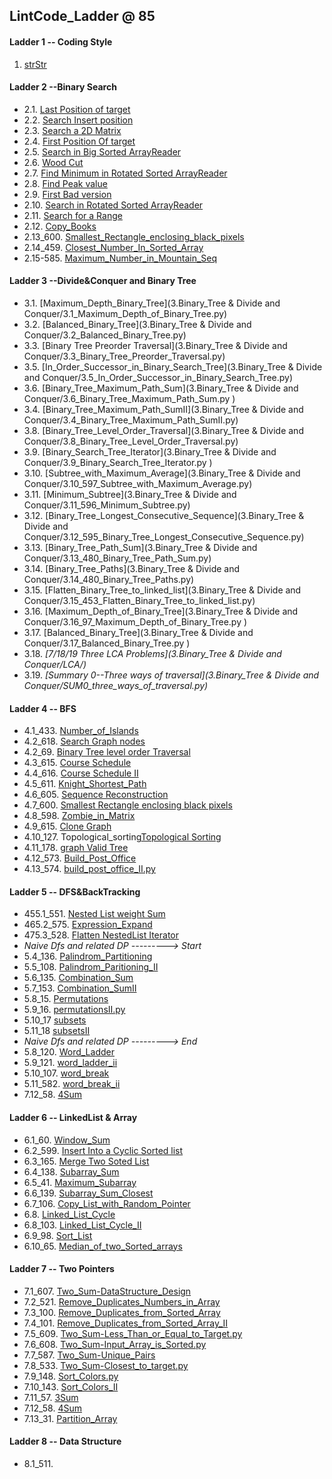 ## LintCode_Ladder @ **85**

#### Ladder 1 -- Coding Style

1. [strStr](Binary_Search/1.1_strStr.py)

#### Ladder 2 --Binary Search

* 2.1. [Last Position of target](2.Binary_Search/2.1_Last_Position_of_Target.py)
* 2.2. [Search Insert position](2.Binary_Search/2.2_Search_Insert_position.py)
* 2.3. [Search a 2D Matrix](2.Binary_Search/2.3_Search_a2D_Matrix.py)
* 2.4. [First Position Of target](2.Binary_Search/2.4_First_Position_of_Target.py)
* 2.5. [Search in Big Sorted ArrayReader](2.Binary_Search/2.5_Search_in_Big_Sorted_Array.py)
* 2.6. [Wood Cut](2.Binary_Search/2.6_Wood_Cut.py)
* 2.7. [Find Minimum in Rotated Sorted ArrayReader](2.Binary_Search/2.7_Find_Minimum_in_Rotated_Sorted_Array.py)
* 2.8. [Find Peak value](2.Binary_Search/2.8_Find_Peak_Value.py)
* 2.9. [First Bad version](2.Binary_Search/2.9_First_Bad_Version.py)
* 2.10. [Search in Rotated Sorted ArrayReader](2.Binary_Search/2.10_Search_In_Rotated_Sorted_Array.py)
* 2.11. [Search for a Range](2.Binary_Search/2.11_Search_For_A_Range.py)
* 2.12. [Copy_Books](2.Binary_Search/2.12_Copy_Books.py)
* 2.13_600. [Smallest_Rectangle_enclosing_black_pixels](2.Binary_Search/2.13_600_Smallest_Rectangle_enclosing_black_pixels.py)
* 2.14_459. [Closest_Number_In_Sorted_Array](2.Binary_Search/2.14_459_Closest_Number_In_Sorted_Array.py)
* 2.15-585. [Maximum_Number_in_Mountain_Seq](2.Binary_Search/2.15_585_Maximum_Number_in_Mountain_Seq.py)

#### Ladder 3 --Divide&Conquer and Binary Tree
* 3.1. [Maximum_Depth_Binary_Tree](3.Binary_Tree & Divide and Conquer/3.1_Maximum_Depth_of_Binary_Tree.py)
* 3.2. [Balanced_Binary_Tree](3.Binary_Tree & Divide and Conquer/3.2_Balanced_Binary_Tree.py)
* 3.3. [Binary Tree Preorder Traversal](3.Binary_Tree & Divide and Conquer/3.3_Binary_Tree_Preorder_Traversal.py)
* 3.5. [In_Order_Successor_in_Binary_Search_Tree](3.Binary_Tree & Divide and Conquer/3.5_In_Order_Successor_in_Binary_Search_Tree.py)
* 3.6. [Binary_Tree_Maximum_Path_Sum](3.Binary_Tree & Divide and Conquer/3.6_Binary_Tree_Maximum_Path_Sum.py	)
* 3.4. [Binary_Tree_Maximum_Path_SumII](3.Binary_Tree & Divide and Conquer/3.4_Binary_Tree_Maximum_Path_SumII.py)
* 3.8. [Binary_Tree_Level_Order_Traversal](3.Binary_Tree & Divide and Conquer/3.8_Binary_Tree_Level_Order_Traversal.py)
* 3.9. [Binary_Search_Tree_Iterator](3.Binary_Tree & Divide and Conquer/3.9_Binary_Search_Tree_Iterator.py	)
* 3.10. [Subtree_with_Maximum_Average](3.Binary_Tree & Divide and Conquer/3.10_597_Subtree_with_Maximum_Average.py)
* 3.11. [Minimum_Subtree](3.Binary_Tree & Divide and Conquer/3.11_596_Minimum_Subtree.py)
* 3.12. [Binary_Tree_Longest_Consecutive_Sequence](3.Binary_Tree & Divide and Conquer/3.12_595_Binary_Tree_Longest_Consecutive_Sequence.py)
* 3.13. [Binary_Tree_Path_Sum](3.Binary_Tree & Divide and Conquer/3.13_480_Binary_Tree_Path_Sum.py)
* 3.14. [Binary_Tree_Paths](3.Binary_Tree & Divide and Conquer/3.14_480_Binary_Tree_Paths.py)
* 3.15. [Flatten_Binary_Tree_to_linked_list](3.Binary_Tree & Divide and Conquer/3.15_453_Flatten_Binary_Tree_to_linked_list.py)
* 3.16. [Maximum_Depth_of_Binary_Tree](3.Binary_Tree & Divide and Conquer/3.16_97_Maximum_Depth_of_Binary_Tree.py	)
* 3.17. [Balanced_Binary_Tree](3.Binary_Tree & Divide and Conquer/3.17_Balanced_Binary_Tree.py	)
* 3.18. *[7/18/19 Three LCA Problems](3.Binary_Tree & Divide and Conquer/LCA/)*
* 3.19. *[Summary 0--Three ways of traversal](3.Binary_Tree & Divide and Conquer/SUM0_three_ways_of_traversal.py)*

#### Ladder 4 -- BFS
* 4.1_433. [Number_of_Islands](4.BFS/4.1_433_Number_of_Islands.py)
* 4.2_618. [Search Graph nodes](4.BFS/4.2_618_Search_Graph_nodes.py)
* 4.2_69. [Binary Tree level order Traversal](4.BFS/4.2_69_Binary_Tree_level_order_Traversal.py)
* 4.3_615. [Course Schedule](4.BFS/4.3_615_Course_Schedule.py)
* 4.4_616. [Course Schedule II](4.BFS/4.4_616_Course_Schedule_II.py)
* 4.5_611. [Knight_Shortest_Path](4.BFS/4.5_611_Knight_Shortest_Path.py	)
* 4.6_605. [Sequence Reconstruction](4.BFS/4.6_Sequence_Construction.py)
* 4.7_600. [Smallest Rectangle enclosing black pixels](4.BFS/4.7_600_Smallest_Rectangle_enclosing_black_pixels.py)
* 4.8_598. [Zombie_in_Matrix](4.BFS/4.8_598_Zombie_in_Matrix.py)
* 4.9_615. [Clone Graph](4.BFS/4.9_137_Clone_Graph.py)
* 4.10_127. Topological_sorting[Topological Sorting](4.BFS/4.10_127_Topological_sorting.py)
* 4.11_178. [graph Valid Tree](4.BFS/4.11_178_graph_valid_Tree.py)
* 4.12_573. [Build_Post_Office](4.BFS/4.12_573_Build_Post_Office.py	)
* 4.13_574. [build_post_office_II.py](4.BFS/4.13_574_build_post_office_II.py)

#### Ladder 5 -- DFS&BackTracking
* 455.1_551. [Nested List weight Sum](5.DFS&BackTracking/5.1_551_Nested_List_weight_Sum.py)
* 465.2_575. [Expression_Expand](5.DFS&BackTracking/5.2_575_Expression_Expand.py)
* 475.3_528. [Flatten NestedList Iterator](5.DFS&BackTracking/5.3_528_Flatten_Nested_List_Iterator.py)
* *Naive Dfs and related DP ---------> Start*
* 5.4_136. [Palindrom_Partitioning](5.DFS&BackTracking/naive_dfs_and_its_dp/5.4_136_Palindrom_Partitioning.py)
* 5.5_108. [Palindrom_Paritioning_II](5.DFS&BackTracking/naive_dfs_and_its_dp/5.5_108_Palindrom_Paritioning_II.py)
* 5.6_135. [Combination_Sum](5.DFS&BackTracking/naive_dfs_and_its_dp/5.6_135_Combination_Sum.py)
* 5.7_153. [Combination_SumII](5.DFS&BackTracking/naive_dfs_and_its_dp/5.7_153_Combination_SumII.py)
* 5.8_15. [Permutations](5.DFS&BackTracking/naive_dfs_and_its_dp/5.8_15_Permutations.py)
* 5.9_16. [permutationsII.py](5.DFS&BackTracking/naive_dfs_and_its_dp/5.9_16_permutationsII.py)
* 5.10_17 [subsets](5.DFS&BackTracking/naive_dfs_and_its_dp/5.10_17_subsets.py)
* 5.11_18 [subsetsII](5.DFS&BackTracking/naive_dfs_and_its_dp/5.11_18_subsetsII.py)
* *Naive Dfs and related DP ---------> End*
* 5.8_120. [Word_Ladder](5.DFS&BackTracking/naive_dfs_and_its_dp/5.8_120_Word_Ladder.py)
* 5.9_121. [word_ladder_ii](5.DFS&BackTracking/naive_dfs_and_its_dp/5.9_121_word_ladder_ii.py)
* 5.10_107. [word_break](5.DFS&BackTracking/naive_dfs_and_its_dp/5.10_107_word_break.py)
* 5.11_582. [word_break_ii](5.DFS&BackTracking/naive_dfs_and_its_dp/5.11_582_word_break_ii.py)
* 7.12_58. [4Sum](7.Two_Pointers/7.12_58_4Sum.py)

#### Ladder 6 -- LinkedList & Array
* 6.1_60. [Window_Sum](6.LinkedList&Array/6.1_60_Window_Sum.py)
* 6.2_599. [Insert Into a Cyclic Sorted list](6.LinkedList&Array/6.2_599_Insert_Into_a_Cyclic_Sorted_list.py)
* 6.3_165. [Merge Two Soted List](6.LinkedList&Array/6.3_165_Merge_Two_Soted_List.py)
* 6.4_138. [Subarray_Sum](6.LinkedList&Array/6.4_138_Subarray_Sum.py)
* 6.5_41. [Maximum_Subarray](6.LinkedList&Array/6.5_41_Maximum_Subarray.py)
* 6.6_139. [Subarray_Sum_Closest](6.LinkedList&Array/6.6_139_Subarray_Sum_Closest.py)
* 6.7_106. [Copy_List_with_Random_Pointer](6.LinkedList&Array/6.7_106_Copy_List_with_Random_Pointer.py)
* 6.8. [Linked_List_Cycle](6.LinkedList&Array/6.8_Linked_List_Cycle.py)
* 6.8_103. [Linked_List_Cycle_II](6.LinkedList&Array/6.8_103_Linked_List_Cycle_II.py)
* 6.9_98. [Sort_List](6.LinkedList&Array/6.9_98_Sort_List.py)
* 6.10_65. [Median_of_two_Sorted_arrays](6.LinkedList&Array/6.10_Median_of_sorted_Arrays.py)


#### Ladder 7 -- Two Pointers
* 7.1_607. [Two_Sum-DataStructure_Design](7.Two_Pointers/7.1_607_Two_Sum-DataStructure_Design.py)
* 7.2_521. [Remove_Duplicates_Numbers_in_Array](7.Two_Pointers/7.2_521_Remove_Duplicates_Numbers_in_Array.py)
* 7.3_100. [Remove_Duplicates_from_Sorted_Array](7.Two_Pointers/7.3_100_Remove_Duplicates_from_Sorted_Array.py)
* 7.4_101. [Remove_Duplicates_from_Sorted_Array_II](7.Two_Pointers/7.4_101_Remove_Duplicates_from_Sorted_Array_II.py)
* 7.5_609. [Two_Sum-Less_Than_or_Equal_to_Target.py](7.Two_Pointers/7.5_609_Two_Sum-Less_Than_or_Equal_to_Target.py)
* 7.6_608. [Two_Sum-Input_Array_is_Sorted.py](7.Two_Pointers/7.6_608_Two_Sum-Input_Array_is_Sorted.py)
* 7.7_587. [Two_Sum-Unique_Pairs](7.Two_Pointers/7.7_587_Two_Sum-Unique_Pairs.py)
* 7.8_533. [Two_Sum-Closest_to_target.py](7.Two_Pointers/7.8_533_Two_Sum-Closest_to_target.py)
* 7.9_148. [Sort_Colors.py](7.Two_Pointers/7.9_148_Sort_Colors.py)
* 7.10_143. [Sort_Colors_II](7.Two_Pointers/7.10_143_Sort_Colors_II.py)
* 7.11_57. [3Sum](7.Two_Pointers/7.11_57_3Sum.py)
* 7.12_58. [4Sum](7.Two_Pointers/7.12_58_4Sum.py)
* 7.13_31. [Partition_Array](7.Two_Pointers/7.13_31_Partition_Array.py)

#### Ladder 8 -- Data Structure

* 8.1_511.
